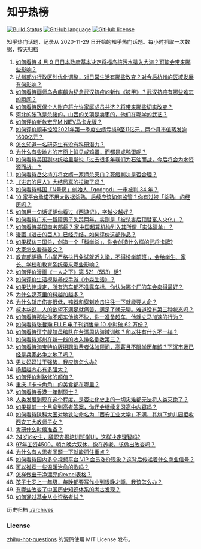 # 知乎热榜
[![Build Status](https://github.com/ToWeLong/zhihu-hot-questions/workflows/CI/badge.svg)](https://github.com/ToWeLong/zhihu-hot-questions/actions)
[![GitHub language](https://img.shields.io/badge/language-golang-orange.svg)](https://golang.org/)
[![GitHub license](https://img.shields.io/github/license/ToWeLong/zhihu-hot-questions)](https://github.com/ToWeLong/zhihu-hot-questions/blob/main/LICENSE)

知乎热门话题，记录从 2020-11-29 日开始的知乎热门话题。每小时抓取一次数据，按天[归档](./archives)

<!-- BEGIN -->

1. [如何看待 4 月 9 日日本政府基本决定将福岛核污水排入大海？可能会带来哪些影响？](https://www.zhihu.com/question/453704152)
1. [杭州部分行政区划优化调整，对日常生活有哪些改变？对今后杭州的区域发展有何影响？](https://www.zhihu.com/question/453629553)
1. [如何看待画师乌合麒麟为纪念武汉抗疫的新作《披甲》？武汉抗疫有哪些难忘的瞬间？](https://www.zhihu.com/question/453690428)
1. [如何看待医保个人账户将允许家庭成员共济？将带来哪些切实改变？](https://www.zhihu.com/question/453657229)
1. [河北的张飞是杀猪的，山西的关羽是卖枣的，他们在哪学的武艺？](https://www.zhihu.com/question/426938125)
1. [如何评价新款宏光MINIEV马卡龙版？](https://www.zhihu.com/question/453595452)
1. [如何评价顺丰控股2021年第一季度业绩亏损9至11亿元，两个月市值蒸发逾1600亿元？](https://www.zhihu.com/question/453657036)
1. [怎么知道一名研究生有没有科研潜力？](https://www.zhihu.com/question/367370829)
1. [为什么有些地方的市面上鲜见咸鸡蛋，而都是咸鸭蛋呢？](https://www.zhihu.com/question/453408930)
1. [如何看待美国副总统哈里斯说「过去很多年我们为石油而战，今后将会为水资源而战」？](https://www.zhihu.com/question/453600213)
1. [如何看待岳父持刀将女婿一家捅杀灭门？死缓判决是否合理？](https://www.zhihu.com/question/453398263)
1. [《进击的巨人》大结局真的拉垮了吗？](https://www.zhihu.com/question/453502359)
1. [如何看待韩国「N号房」创始人「godgod」一审被判 34 年？](https://www.zhihu.com/question/453540321)
1. [10 家平台承诺不用大数据杀熟，后续应该如何监管？你有过被「杀熟」的经历吗？](https://www.zhihu.com/question/453666999)
1. [如何用一句话证明你看过《西游记》，字越少越好？](https://www.zhihu.com/question/361253258)
1. [如何看待广东一智障男子失踪两年，实则是「被杀害后顶替富人火化」？](https://www.zhihu.com/question/453502347)
1. [如何看待美国商务部将 7 家中国超算机构列入其所谓「实体清单」？](https://www.zhihu.com/question/453630586)
1. [漫画《进击的巨人》已经完结，如何评价这部作品？](https://www.zhihu.com/question/452515132)
1. [如果模仿三国杀，创造一个「科学杀」，你会创造什么样的武将卡牌?](https://www.zhihu.com/question/452646740)
1. [大家怎么看待姜文？](https://www.zhihu.com/question/328085392)
1. [教育部明确「小学严格执行免试就近入学，不得设学前班」，会给学生、家长、学校和教育系统带来哪些影响？](https://www.zhihu.com/question/453687186)
1. [如何评价漫画《一人之下》第 521（553）话?](https://www.zhihu.com/question/453636772)
1. [如何评价生活模拟养成手游《小森生活》？](https://www.zhihu.com/question/452142647)
1. [如果法律规定，所有汽车都不准露车标，你认为哪个厂的车会卖得最好？](https://www.zhihu.com/question/451710408)
1. [为什么奶茶里的料越加越多？](https://www.zhihu.com/question/435709314)
1. [为什么斩击伤害很低，钝器和穿刺攻击往往一下就能要人命？](https://www.zhihu.com/question/452689564)
1. [叔本华说，人的欲望不满足就痛苦，满足了就无聊。难道没有第三种状态吗？](https://www.zhihu.com/question/266175415)
1. [如何看待那些你不超车他跑不快，你一准备超车，他就立马加速的行为？](https://www.zhihu.com/question/452533771)
1. [如何看待张哲瀚 ELLE 电子刊销售量 10 小时破 62 万份？](https://www.zhihu.com/question/453642289)
1. [如何看待辽宁舰航母编队在台湾周边海域训练？和以往有什么不一样？](https://www.zhihu.com/question/453486534)
1. [如何看待郑州在新一线的收入排名倒数第三？](https://www.zhihu.com/question/453502948)
1. [如何看待淘宝特价版招聘消费者体验顾问，高薪且不限学历年龄？下沉市场已经是兵家必争之地了吗？](https://www.zhihu.com/question/453562636)
1. [男友妈妈过于强势，我应该怎么办?](https://www.zhihu.com/question/453647259)
1. [杨超越内心有多强大？](https://www.zhihu.com/question/450975727)
1. [如何评价利路修的颜值？](https://www.zhihu.com/question/450756206)
1. [重庆「卡卡角角」的美食都在哪里？](https://www.zhihu.com/question/46832908)
1. [如何看待香港一年制硕士？](https://www.zhihu.com/question/24601021)
1. [人类发展到现在这个程度，是否进化史上的一切灾难都无法将人类灭绝了？](https://www.zhihu.com/question/453639904)
1. [如果提前一个月拿到高考答案，你还会继续复习高中内容吗？](https://www.zhihu.com/question/453079999)
1. [如何看待陕科大因对地铁站命名为「西安工业大学」不满，其旗下幼儿园拒收西安工大教师子女？](https://www.zhihu.com/question/453581976)
1. [考研什么时候准备？](https://www.zhihu.com/question/46869085)
1. [24岁的女生，辞职去报培训班学UI，这样决定理智吗?](https://www.zhihu.com/question/36135749)
1. [97年工资4500，朝九晚六双休，像在养老，该做出改变吗？](https://www.zhihu.com/question/447268047)
1. [为什么有人思考问题一下就能抓住重点？](https://www.zhihu.com/question/52801839)
1. [如何看待国内多个视频平台 VIP 会员涨价现象？这背后传递着什么商业信号？](https://www.zhihu.com/question/453553720)
1. [可以推荐一些温暖治愈的歌吗？](https://www.zhihu.com/question/453448284)
1. [怎样做出干净漂亮的excel表格？](https://www.zhihu.com/question/21287244)
1. [孩子七岁上一年级，每晚都要写作业到很晚才睡，我该怎么办？](https://www.zhihu.com/question/453264257)
1. [有哪些改变了中国历史知识体系的考古发现？](https://www.zhihu.com/question/36385858)
1. [如何通过基金从业资格考试？](https://www.zhihu.com/question/49421538)

<!-- END -->

历史归档 [./archives](./archives)


### License
[zhihu-hot-questions](https://github.com/towelong/zhihu-hot-questions) 的源码使用 MIT License 发布。